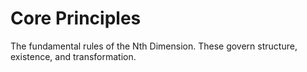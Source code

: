 # Core Principles
The fundamental rules of the Nth Dimension. These govern structure, existence, and transformation.
